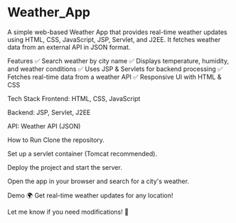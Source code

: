 # Weather_App
A simple web-based Weather App that provides real-time weather updates using HTML, CSS, JavaScript, JSP, Servlet, and J2EE. It fetches weather data from an external API in JSON format.

Features
✅ Search weather by city name
✅ Displays temperature, humidity, and weather conditions
✅ Uses JSP & Servlets for backend processing
✅ Fetches real-time data from a weather API
✅ Responsive UI with HTML & CSS

Tech Stack
Frontend: HTML, CSS, JavaScript

Backend: JSP, Servlet, J2EE

API: Weather API (JSON)

How to Run
Clone the repository.

Set up a servlet container (Tomcat recommended).

Deploy the project and start the server.

Open the app in your browser and search for a city's weather.

Demo
🌍 Get real-time weather updates for any location!

Let me know if you need modifications! 🚀
